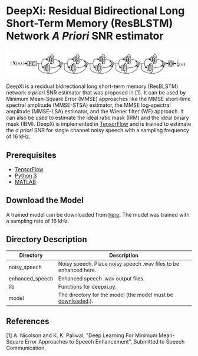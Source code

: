 # DeepXi: Residual Bidirectional Long Short-Term Memory (ResBLSTM) Network *A Priori* SNR estimator

![](./fig.png "ResBLSTM a priori SNR estimator.")

DeepXi is a residual bidirectional long short-term memory (ResBLSTM) network *a priori* SNR estimator that was proposed in [1]. It can be used by Minimum Mean-Square Error (MMSE) approaches like the MMSE short-time spectral amplitude (MMSE-STSA) estimator, the MMSE log-spectral amplitude (MMSE-LSA) estimator, and the Wiener filter (WF) approach. It can also be used to estimate the ideal ratio mask (IRM) and the ideal binary mask (IBM). DeepXi is implemented in [TensorFlow](https://www.tensorflow.org/) and is trained to estimate the *a priori* SNR for single channel noisy speech with a sampling frequency of 16 kHz. 

## Prerequisites
* [TensorFlow](https://www.tensorflow.org/)
* [Python 3](https://www.python.org/)
* [MATLAB](https://www.mathworks.com/products/matlab.html)

## Download the Model
A trained model can be downloaded from [here](https://www.dropbox.com/s/il0unehep10o0gd/epoch-10.zip?dl=0). The model was trained with a sampling rate of 16 kHz.

## Directory Description
Directory | Description
--------| -----------  
noisy_speech | Noisy speech. Place noisy speech .wav files to be enhanced here.
enhanced_speech | Enhanced speech .wav output files.
lib | Functions for deepxi.py.
model | The directory for the model (the model must be [downloaded](https://www.dropbox.com/s/il0unehep10o0gd/epoch-10.zip?dl=0).).

## References
[1] A. Nicolson and K. K. Paliwal, "Deep Learning For Minimum Mean-Square Error Approaches to Speech Enhancement", Submitted to Speech Communication.

